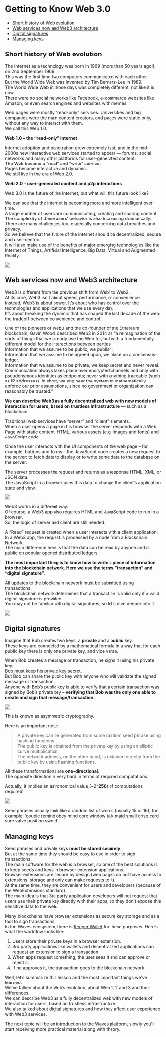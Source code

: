 # Getting to Know Web 3.0 #

  - [Short history of Web evolution](#short-history-of-web-evolution)
  - [Web services now and Web3 architecture](#web-services-now-and-web3-architecture)
  - [Digital signatures](#digital-signatures)
  - [Managing keys](#managing-keys)

## Short history of Web evolution ##

The Internet as a technology was born in 1969 (more than 50 years ago!), on 2nd September 1969.  
This was the first time two computers communicated with each other.  
But the World Wide Web was invented by Tim Berners-Lee in 1989.  
The World Wide Web in those days was completely different, not like it is now.  
There were no social networks like Facebook, e-commerce websites like Amazon, or even search engines and websites with memes.  

Web pages were mostly “read-only” services. Universities and big companies were the main content creators, and pages were static only, without any way to interact with them.  
We call this Web 1.0.
 
**Web 1.0 – the “read-only” internet**

Internet adoption and penetration grew extremely fast, and in the mid-2000s new interactive web services started to appear — forums, social networks and many other platforms for user-generated content.  
The Web became a “read” and “write” service.  
Pages became interactive and dynamic.  
We still live in the era of Web 2.0.  

**Web 2.0 – user-generated content and p2p interactions**

Web 3.0 is the future of the Internet, but what will this future look like?  

We can see that the internet is becoming more and more intelligent over time.  
A large number of users are communicating, creating and sharing content.  
The complexity of these users’ behavior is also increasing dramatically.  
There are many challenges too, especially concerning data breaches and privacy.  
So we believe that the future of the internet should be decentralized, secure and user-centric.  
It will also make use of the benefits of major emerging technologies like the Internet of Things, Artificial Intelligence, Big Data, Virtual and Augmented Reality.

![](./images/web3.png)


## Web services now and Web3 architecture ##

Web3 is different from the previous shift from Web1 to Web2.  
At its core, Web3 isn’t about speed, performance, or convenience.  
Instead, Web3 is about power.<brs>
It’s about who has control over the technologies and applications that we use every day.  
It’s about breaking the dynamic that has shaped the last decade of the web: the tradeoff between convenience and control.  

One of the pioneers of Web3 and the co-founder of the Ethereum blockchain, Gavin Wood, described Web3 in 2014 as “a reimagination of the sorts of things that we already use the Web for, but with a fundamentally different model for the interactions between parties.  
Information that we assume to be public, we publish.  
Information that we assume to be agreed upon, we place on a consensus-ledger.  
Information that we assume to be private, we keep secret and never reveal.  
Communication always takes place over encrypted channels and only with pseudonymous identities as endpoints; never with anything traceable (such as IP addresses).<brs>
In short, we engineer the system to mathematically enforce our prior assumptions, since no government or organization can reasonably be trusted.”  

**We can describe Web3 as a fully decentralized web with new models of interaction for users, based on trustless infrastructure** — such as a blockchain.

Traditional web services have “server” and “client” elements.  
When a user opens a page in his browser the server responds with a Web Page with static content, HTML, various assets (e.g. images and fonts) and JavaScript code.  

Once the user interacts with the UI components of the web page – for example, buttons and forms – the JavaScript code creates a new request to the server: to fetch data to display or to write some data to the database on the server.<brs>

The server processes the request and returns as a response HTML, XML, or JSON data.  
The JavaScript in a browser uses this data to change the client’s application state and view.  

![](./images/web3-2.png)

Web3 works in a different way.  
Of course, a Web3 app also requires HTML and JavaScript code to run in a browser.  
So, the logic of server and client are still needed.

A “Read” request is created when a user interacts with a client application.  
In a Web3 app, the request is processed by a node from a Blockchain Network.  
The main difference here is that the data can be read by anyone and is public on popular opened distributed ledgers.

**The most important thing is to know how to write a piece of information into the blockchain network. Here we use the terms “transaction” and “digital signature”.**

All updates to the blockchain network must be submitted using transactions.  
The blockchain network determines that a transaction is valid only if a valid digital signature is provided.  
You may not be familiar with digital signatures, so let’s dive deeper into it.  

![](./images/web3-3.png)

## Digital signatures

Imagine that Bob creates two keys, a **private** and a **public** key.  
These keys are connected by a mathematical formula in a way that for each public key there is only one private key, and vice versa.

When Bob creates a message or transaction, he signs it using his private key.  
Bob must keep his private key secret.  
But Bob can share the public key with anyone who will validate the signed message or transaction.  
Anyone with Bob’s public key is able to verify that a certain transaction was signed by Bob’s private key – **verifying that Bob was the only one able to create and sign that message/transaction.**

![](./images/keys.png)

This is known as asymmetric cryptography.  

Here is an important note:  

> A private key can be generated from some random seed phrase using hashing functions.  
The public key is obtained from the private key by using an elliptic curve multiplication.  
The network address, on the other hand, is obtained directly from the public key by using hashing functions.

All these transformations are **one-directional**.  
The opposite direction is very hard in terms of required computations.

Actually, it implies an astronomical value (~2^**256**) of computations required!  

![](./images/curve.png)

Seed phrases usually look like a random list of words (usually 15 or 16), for example: ‘couple remind obey mind core window talk maid small crisp card sure valve position sword’.<brs>

## Managing keys ##

Seed phrases and private keys **must be stored securely**.  
But at the same time they should be easy to use in order to sign transactions.  
The main software for the web is a browser, so one of the best solutions is to keep seeds and keys in browser extension applications.  
Browser extensions are secure by design (web pages do not have access to extensions’ storage and only can make requests to it).  
At the same time, they are convenient for users and developers (because of the WebExtensions standard).  
The main idea is that 3rd party application developers will not request that users use their private key directly with their apps, so they don’t expose this sensitive data to the web.  

Many blockchains have browser extensions as secure key storage and as a tool to sign transactions.  
In the Waves ecosystem, there is [Keeper Wallet](https://keeper-wallet.app/#get-keeper) for these purposes.  Here’s what the workflow looks like:  

1. Users store their private keys in a browser extension.
2. 3rd party applications like wallets and decentralized applications can request an extension to sign a transaction.
3. When apps request something, the user sees it and can approve or reject it.
4. If he approves it, the transaction goes to the blockchain network.

Well, let’s summarize this lesson and the most important things we’ve learned.  
We’ve talked about the Web’s evolution, about Web 1, 2 and 3 and their differences.  
We can describe Web3 as a fully decentralized web with new models of interaction for users, based on trustless infrastructure.  
We also talked about digital signatures and how they affect user experience with Web3 services.  
  
The next topic will be an [introduction to the Waves platform](), slowly you'll start receiving more practical material along with theory.  